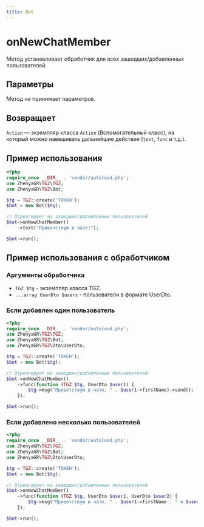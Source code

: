 ```yaml
---
title: Bot
---
```


# onNewChatMember
Метод устанавливает обработчик для всех зашедших/добавленных пользователей.

## Параметры
Метод не принимает параметров.

## Возвращает
`Action` — экземпляр класса `Action` (Вспомогательный класс), на который можно навешивать дальнейшие действия (`text`, `func` и т.д.).

## Пример использования
```php
<?php
require_once __DIR__ . 'vendor/autoload.php';
use ZhenyaGR\TGZ\TGZ;
use ZhenyaGR\TGZ\Bot;

$tg = TGZ::create('ТОКЕН');
$bot = new Bot($tg);

// Отреагирует на зашедших/добавленных пользователей
$bot->onNewChatMember()
    ->text("Приветствую в чате!");

$bot->run();
```

## Пример использования с обработчиком

### Аргументы обработчика
- `TGZ $tg` - экземпляр класса TGZ.
- `...array UserDto $users` - пользователи в формате UserDto.

### Если добавлен один пользователь
```php
<?php
require_once __DIR__ . 'vendor/autoload.php';
use ZhenyaGR\TGZ\TGZ;
use ZhenyaGR\TGZ\Bot;
use ZhenyaGR\TGZ\Dto\UserDto;

$tg = TGZ::create('ТОКЕН');
$bot = new Bot($tg);

// Отреагирует на зашедших/добавленных пользователей
$bot->onNewChatMember()
    ->func(function (TGZ $tg, UserDto $user1) {
        $tg->msg("Приветствую в чате, " . $user1->firstName)->send();
    });

$bot->run();
```

### Если добавлено несколько пользователей
```php
<?php
require_once __DIR__ . 'vendor/autoload.php';
use ZhenyaGR\TGZ\TGZ;
use ZhenyaGR\TGZ\Bot;
use ZhenyaGR\TGZ\Dto\UserDto;

$tg = TGZ::create('ТОКЕН');
$bot = new Bot($tg);

// Отреагирует на зашедших/добавленных пользователей
$bot->onNewChatMember()
    ->func(function (TGZ $tg, UserDto $user1, UserDto $user2) {
        $tg->msg("Приветствую в чате, " . $user1->firstName . " и $user2->firstName")->send();
    });

$bot->run();
```